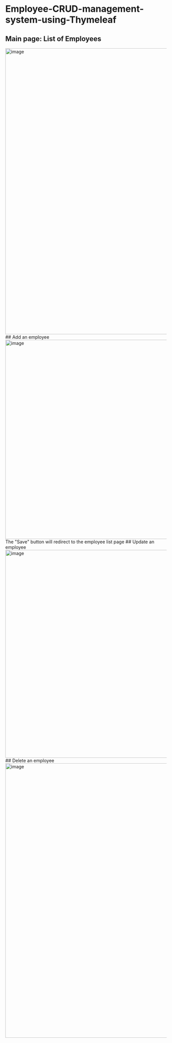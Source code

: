 # Employee-CRUD-management-system-using-Thymeleaf
## Main page: List of Employees
<img width="893" alt="image" src="https://github.com/QiaoqingWu/Employee-CRUD-management-system-using-Thymeleaf/assets/100981450/085e0696-527f-4888-bdfc-47dd833853b5">
## Add an employee
<img width="622" alt="image" src="https://github.com/QiaoqingWu/Employee-CRUD-management-system-using-Thymeleaf/assets/100981450/9037aa1b-6d89-4fc7-b8d7-68b73aef2817">
The "Save" button will redirect to the employee list page
## Update an employee
<img width="649" alt="image" src="https://github.com/QiaoqingWu/Employee-CRUD-management-system-using-Thymeleaf/assets/100981450/95f02bae-1ed6-4486-8ecc-3a2ad5776a53">
## Delete an employee
<img width="857" alt="image" src="https://github.com/QiaoqingWu/Employee-CRUD-management-system-using-Thymeleaf/assets/100981450/966e7c36-aaea-419f-91d6-d1602e67f228">
